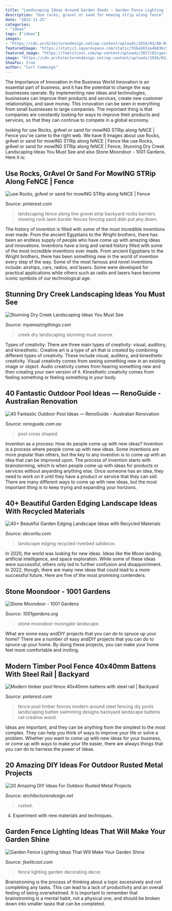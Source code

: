 ```yaml
---
title: "Landscaping Ideas Around Garden Sheds ~ Garden Fence Lighting Ideas That Will Make Your Garden Shine"
description: "Use rocks, gravel or sand for mowing strip along fence"
date: "2022-11-25"
categories:
- "ideas"
tags: ["ideas"]
images:
- "https://cdn.architecturendesign.net/wp-content/uploads/2016/03/AD-Rusted-Metal-Projects-01.jpg"
featuredImage: "https://static1.squarespace.com/static/55bebb51e4b036c52ebe8c45/t/561db1c7e4b0111ed60fee12/1444786651793/cross+shaped+pool"
featured_image: "https://feelitcool.com/wp-content/uploads/2017/03/garden-fence-decor-ideas.jpg"
image: "https://cdn.architecturendesign.net/wp-content/uploads/2016/03/AD-Rusted-Metal-Projects-01.jpg"
ShowToc: true
author: "Curt Cummings"
---
```



The Importance of Innovation in the Business World
Innovation is an essential part of business, and it has the potential to change the way businesses operate. By implementing new ideas and technologies, businesses can improve their products and services, create new customer relationships, and save money. This innovation can be seen in everything from small businesses to large companies. The important thing is that companies are constantly looking for ways to improve their products and services, so that they can continue to compete in a global economy.

	

		
looking for use Rocks, grAvel or sand for mowING STRip along feNCE | Fence you've came to the right web. We have 8 Images about use Rocks, grAvel or sand for mowING STRip along feNCE | Fence like use Rocks, grAvel or sand for mowING STRip along feNCE | Fence, Stunning Dry Creek Landscaping Ideas You Must See and also Stone Moondoor - 1001 Gardens. Here it is:
		
    
## Use Rocks, GrAvel Or Sand For MowING STRip Along FeNCE | Fence

<img loading=lazy src="https://i.pinimg.com/736x/7e/d5/ff/7ed5ffab2f0c21ffcd6a1cfd8adbed95--backyard-landscaping-backyard-ideas.jpg" onerror="this.onerror=null;this.src='https://tse4.mm.bing.net/th?id=OIP.cTyuGQj3hyAkw40ypdfjQgHaJ3&amp;pid=15.1';" alt="use Rocks, grAvel or sand for mowING STRip along feNCE | Fence">

_Source: pinterest.com_

>landscaping fence along line gravel strip backyard rocks barriers mowing rock lawn border fences fencing sand didn put any down. 

	

The history of invention is filled with some of the most incredible inventions ever made. From the ancient Egyptians to the Wright brothers, there has been an endless supply of people who have come up with amazing ideas and innovations.
Inventions have a long and varied history filled with some of the most incredible inventions ever made. From ancient Egyptians to the Wright brothers, there has been something new in the world of invention every step of the way. Some of the most famous and novel inventions include: airships, cars, radios, and lasers. Some were developed for practical applications while others such as radio and lasers have become iconic symbols of our technological age.

    
## Stunning Dry Creek Landscaping Ideas You Must See

<img loading=lazy src="https://myamazingthings.com/wp-content/uploads/2017/04/landcape.jpg" onerror="this.onerror=null;this.src='https://tse3.mm.bing.net/th?id=OIP.ddvHv8cxRFzMrh8Ncgs4LgHaKi&amp;pid=15.1';" alt="Stunning Dry Creek Landscaping Ideas You Must See">

_Source: myamazingthings.com_

>creek dry landscaping stunning must source. 

	

Types of creativity: There are three main types of creativity: visual, auditory, and kinesthetic.
Creative art is a type of art that is created by combining different types of creativity. These include visual, auditory, and kinesthetic creativity. Visual creativity comes from seeing something new in an existing image or object. Audio creativity comes from hearing something new and then creating your own version of it. Kinesthetic creativity comes from feeling something or feeling something in your body.

    
## 40 Fantastic Outdoor Pool Ideas — RenoGuide - Australian Renovation

<img loading=lazy src="https://static1.squarespace.com/static/55bebb51e4b036c52ebe8c45/t/561db1c7e4b0111ed60fee12/1444786651793/cross+shaped+pool" onerror="this.onerror=null;this.src='https://tse1.mm.bing.net/th?id=OIP.JibmjXrxFPllCyoja9UX4AHaJ3&amp;pid=15.1';" alt="40 Fantastic Outdoor Pool Ideas — RenoGuide - Australian Renovation">

_Source: renoguide.com.au_

>pool cross shaped. 

	

Invention as a process: How do people come up with new ideas?
Invention is a process where people come up with new ideas. Some inventions are more popular than others, but the key to any invention is to come up with an idea that can be improved upon. The process of invention starts with brainstorming, which is when people come up with ideas for products or services without anyarding anything else. Once someone has an idea, they need to work on it until they have a product or service that they can sell. There are many different ways to come up with new ideas, but the most important thing is to keep trying and expanding your horizons.

    
## 40+ Beautiful Garden Edging Landscape Ideas With Recycled Materials

<img loading=lazy src="https://decoritu.com/wp-content/uploads/2020/08/40-Beautiful-Garden-Edging-Landscape-Ideas-with-Recycled-Materials-7.jpg" onerror="this.onerror=null;this.src='https://tse3.mm.bing.net/th?id=OIP.RSTA5uv4zrfMEk0srQ8-cAHaJ4&amp;pid=15.1';" alt="40+ Beautiful Garden Edging Landscape Ideas with Recycled Materials">

_Source: decoritu.com_

>landscape edging recycled riverbed salidecor. 

	

In 2020, the world was looking for new ideas. Ideas like the Moon landing, artificial intelligence, and space exploration. While some of these ideas were successful, others only led to further confusion and disappointment. In 2022, though, there are many new ideas that could lead to a more successful future. Here are five of the most promising contenders.

    
## Stone Moondoor - 1001 Gardens

<img loading=lazy src="https://www.1001gardens.org/wp-content/uploads/2013/09/moongate.jpg" onerror="this.onerror=null;this.src='https://tse1.mm.bing.net/th?id=OIP.p9qR491A1jV6dKHewu6t4QAAAA&amp;pid=15.1';" alt="Stone Moondoor - 1001 Gardens">

_Source: 1001gardens.org_

>stone moondoor moongate landscape. 

	

What are some easy andDIY projects that you can do to spruce up your home?
There are a number of easy andDIY projects that you can do to spruce up your home. By doing these projects, you can make your home feel more comfortable and inviting.

    
## Modern Timber Pool Fence 40x40mm Battens With Steel Rail | Backyard

<img loading=lazy src="https://i.pinimg.com/736x/a5/73/7c/a5737c37505a999cf2683d59e6c64ddd.jpg" onerror="this.onerror=null;this.src='https://tse1.mm.bing.net/th?id=OIP.JD_9n2ToUb3iWB3ZHvl13QHaHa&amp;pid=15.1';" alt="Modern timber pool fence 40x40mm battens with steel rail | Backyard">

_Source: pinterest.com_

>fence pool timber fences modern around steel fencing diy pools landscaping batten swimming designs backyard landscape battens rail creative wood. 

	

Ideas are important, and they can be anything from the simplest to the most complex. They can help you think of ways to improve your life or solve a problem. Whether you want to come up with new ideas for your business, or come up with ways to make your life easier, there are always things that you can do to harness the power of ideas.

    
## 20 Amazing DIY Ideas For Outdoor Rusted Metal Projects

<img loading=lazy src="https://cdn.architecturendesign.net/wp-content/uploads/2016/03/AD-Rusted-Metal-Projects-01.jpg" onerror="this.onerror=null;this.src='https://tse3.mm.bing.net/th?id=OIP.n48mC9QFqQhVkVrOS3InlQHaKe&amp;pid=15.1';" alt="20 Amazing DIY Ideas For Outdoor Rusted Metal Projects">

_Source: architecturendesign.net_

>rusted. 

	

4. Experiment with new materials and techniques.

    
## Garden Fence Lighting Ideas That Will Make Your Garden Shine

<img loading=lazy src="https://feelitcool.com/wp-content/uploads/2017/03/garden-fence-decor-ideas.jpg" onerror="this.onerror=null;this.src='https://tse3.mm.bing.net/th?id=OIP.St2c68tMYRYTEo5K6um4sAHaD3&amp;pid=15.1';" alt="Garden Fence Lighting Ideas That Will Make Your Garden Shine">

_Source: feelitcool.com_

>fence lighting garden decorating decor. 

	

Brainstroming is the process of thinking about a topic excessively and not completing any tasks. This can lead to a lack of productivity and an overall feeling of being overwhelmed. It is important to remember that brainstroming is a mental habit, not a physical one, and should be broken down into smaller tasks that can be completed.

